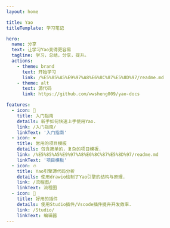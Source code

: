 ```yaml
---
layout: home

title: Yao
titleTemplate: 学习笔记

hero:
  name: 分享
  text: 让学习Yao变得更容易
  tagline: 学习，总结，分享，提升。
  actions:
    - theme: brand
      text: 开始学习
      link: /%E5%85%A5%E9%97%A8%E6%8C%87%E5%8D%97/readme.md
    - theme: alt
      text: 源代码
      link: https://github.com/wwsheng009/yao-docs

features:
  - icon: 📝
    title: 入门指南
    details: 新手如何快速上手使用Yao.
    link: /入门指南/
    linkText: '入门指南'
  - icon: ❤️
    title: 常用的项目模板
    details: 包含简单的，复杂的项目模板.
    link: /%E5%85%A5%E9%97%A8%E6%8C%87%E5%8D%97/readme.md
    linkText: '项目模板'
  - icon: 🔥
    title: Yao引擎源代码分析
    details: 使用drawio绘制了Yao引擎的结构与原理.
    link: /流程图/
    linkText: 流程图
  - icon: 🚀
    title: 好用的插件
    details: 使用Studio插件/Vscode插件提升开发效率.
    link: /Studio/
    linkText: 编辑器
---
```


<IndexInfo />
